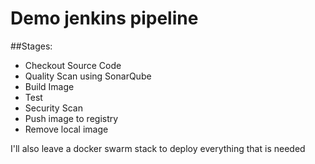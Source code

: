 # Demo jenkins pipeline

##Stages:

- Checkout Source Code
- Quality Scan using SonarQube
- Build Image
- Test
- Security Scan
- Push image to registry
- Remove local image


I'll also leave a docker swarm stack to deploy everything that is needed


